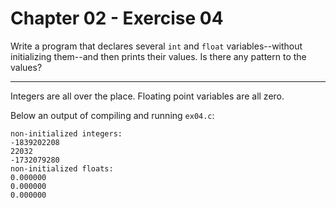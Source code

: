 # Chapter 02 - Exercise 04

Write a program that declares several `int` and `float` variables--without initializing them--and then prints their values. Is there any pattern to the values?  

---

Integers are all over the place. Floating point variables are all zero.  

Below an output of compiling and running `ex04.c`:  

```
non-initialized integers:
-1839202208
22032
-1732079280
non-initialized floats:
0.000000
0.000000
0.000000
```

